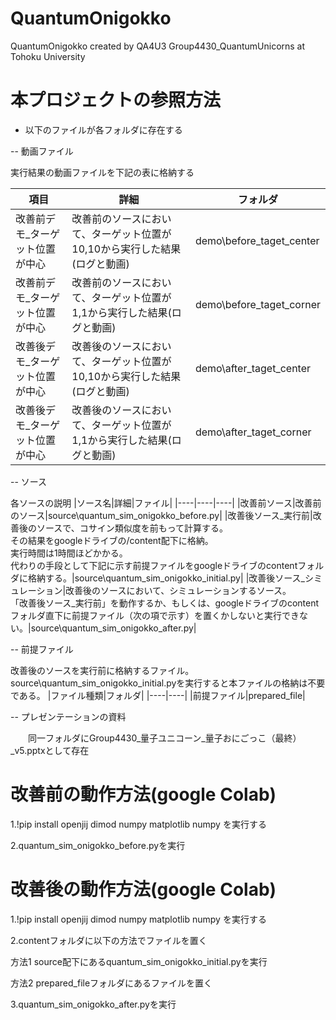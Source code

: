 # QuantumOnigokko
QuantumOnigokko created by QA4U3 Group4430_QuantumUnicorns at Tohoku University 


# 本プロジェクトの参照方法

- 以下のファイルが各フォルダに存在する


-- 動画ファイル

  実行結果の動画ファイルを下記の表に格納する

|項目|詳細|フォルダ|
|----|----|----|
|改善前デモ_ターゲット位置が中心|改善前のソースにおいて、ターゲット位置が10,10から実行した結果(ログと動画)|demo\before_taget_center|
|改善前デモ_ターゲット位置が中心|改善前のソースにおいて、ターゲット位置が1,1から実行した結果(ログと動画)|demo\before_taget_corner|
|改善後デモ_ターゲット位置が中心|改善後のソースにおいて、ターゲット位置が10,10から実行した結果(ログと動画)|demo\after_taget_center|
|改善後デモ_ターゲット位置が中心|改善後のソースにおいて、ターゲット位置が1,1から実行した結果(ログと動画)|demo\after_taget_corner|



-- ソース

  各ソースの説明
|ソース名|詳細|ファイル|
|----|----|----|
|改善前ソース|改善前のソース|source\quantum_sim_onigokko_before.py|
|改善後ソース_実行前|改善後のソースで、コサイン類似度を前もって計算する。<br>その結果をgoogleドライブの/content配下に格納。<br>実行時間は1時間ほどかかる。<br>代わりの手段として下記に示す前提ファイルをgoogleドライブのcontentフォルダに格納する。|source\quantum_sim_onigokko_initial.py|
|改善後ソース_シミュレーション|改善後のソースにおいて、シミュレーションするソース。<br>「改善後ソース_実行前」を動作するか、もしくは、googleドライブのcontentフォルダ直下に前提ファイル（次の項で示す）を置くかしないと実行できない。|source\quantum_sim_onigokko_after.py|



-- 前提ファイル

  改善後のソースを実行前に格納するファイル。source\quantum_sim_onigokko_initial.pyを実行すると本ファイルの格納は不要である。
|ファイル種類|フォルダ|
|----|----|
|前提ファイル|prepared_file|


-- プレゼンテーションの資料

　　同一フォルダにGroup4430_量子ユニコーン_量子おにごっこ（最終）_v5.pptxとして存在

# 改善前の動作方法(google Colab)

1.!pip install openjij dimod numpy matplotlib numpy を実行する

2.quantum_sim_onigokko_before.pyを実行

# 改善後の動作方法(google Colab)

1.!pip install openjij dimod numpy matplotlib numpy を実行する

2.contentフォルダに以下の方法でファイルを置く

方法1 source配下にあるquantum_sim_onigokko_initial.pyを実行

方法2 prepared_fileフォルダにあるファイルを置く

3.quantum_sim_onigokko_after.pyを実行
